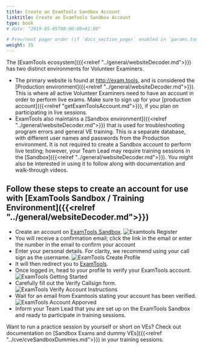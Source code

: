 ```yaml
---
title: Create an ExamTools Sandbox Account
linktitle: Create an ExamTools Sandbox Account
type: book
# date: "2019-05-05T00:00:00+01:00"

# Prev/next pager order (if `docs_section_pager` enabled in `params.toml`)
weight: 35
---
```

The [ExamTools ecosystem]({{<relref "../general/websiteDecoder.md">}}) has two distinct environments for Volunteer Examiners.  
* The primary website is found at http://exam.tools, and is considered the [Production environment]({{<relref "../general/websiteDecoder.md">}}).  This is where all active Volunteer Examiners need to have an account in order to perform live exams.  Make sure to sign up for your [production account]({{<relref "getExamToolsAccount.md">}}), if you plan on participating in live sessions.
* ExamTools also maintains a [Sandbox environment]({{<relref "../general/websiteDecoder.md">}}) that is used for troubleshooting program errors and general VE training.  This is a separate database, with different user names and passwords from the Production environment.  It is not required to create a Sandbox account to perform live testing; however, your Team Lead may require training sessions in the [Sandbox]({{<relref "../general/websiteDecoder.md">}}).  You might also be interested in using it to follow along with documentation and walk-through videos.

## Follow these steps to create an account for use with [ExamTools Sandbox / Training Environment]({{<relref "../general/websiteDecoder.md">}})

* Create an account on [ExamTools Sandbox](https://examtools.dev). 
![Examtools Register](../images/examtoolsRegister.png)
* You will receive a confirmation email; click the link in the email or enter the number in the email to confirm your account
* Enter your personal details.  For clarity, we recommend using your call sign as the username.
![ExamTools Create Profile](../images/examtoolsCreateAccount.png)
* It will then redirect you to [ExamTools](https://examtools.dev/portal/veLogin).
* Once logged in, head to your profile to verify your ExamTools account.
![ExamTools Getting Started](../images/examtoolsGettingStarted.png)
* Carefully fill out the Verify Callsign form.
![ExamTools Verify Account Instructions](../images/examtoolsVerifyCallsign.png)
* Wait for an email from Examtools stating your account has been verified.
![ExamTools Account Apporved](../images/examtoolsEmailApporval.png)
* Inform your Team Lead that you are set up on the ExamTools Sandbox and ready to participate in training sessions.

Want to run a practice session by yourself or short on VEs? Check out documentation on [Sandbox Exams and dummy VEs]({{<relref "../cve/cveSandboxDummies.md">}}) in your training sessions.
